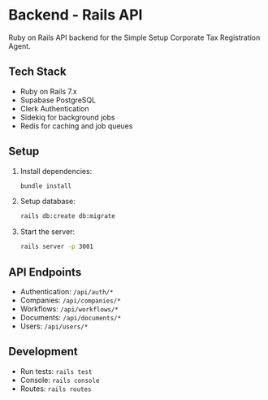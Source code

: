 # Backend - Rails API

Ruby on Rails API backend for the Simple Setup Corporate Tax Registration Agent.

## Tech Stack
- Ruby on Rails 7.x
- Supabase PostgreSQL
- Clerk Authentication
- Sidekiq for background jobs
- Redis for caching and job queues

## Setup

1. Install dependencies:
   ```bash
   bundle install
   ```

2. Setup database:
   ```bash
   rails db:create db:migrate
   ```

3. Start the server:
   ```bash
   rails server -p 3001
   ```

## API Endpoints

- Authentication: `/api/auth/*`
- Companies: `/api/companies/*`
- Workflows: `/api/workflows/*`
- Documents: `/api/documents/*`
- Users: `/api/users/*`

## Development

- Run tests: `rails test`
- Console: `rails console`
- Routes: `rails routes`
